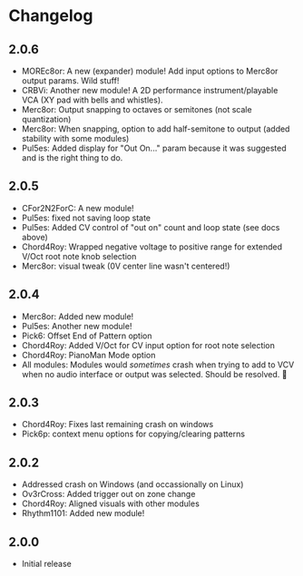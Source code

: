 ﻿# Changelog

## 2.0.6
- MOREc8or: A new (expander) module! Add input options to Merc8or output params. Wild stuff!
- CRBVi: Another new module! A 2D performance instrument/playable VCA (XY pad with bells and whistles).
- Merc8or: Output snapping to octaves or semitones (not scale quantization)
- Merc8or: When snapping, option to add half-semitone to output (added stability with some modules)
- Pul5es: Added display for "Out On..." param because it was suggested and is the right thing to do.

## 2.0.5

- CFor2N2ForC: A new module!
- Pul5es: fixed not saving loop state
- Pul5es: Added CV control of "out on" count and loop state (see docs above)
- Chord4Roy: Wrapped negative voltage to positive range for extended V/Oct root note knob selection
- Merc8or: visual tweak (0V center line wasn't centered!)

## 2.0.4

- Merc8or: Added new module!
- Pul5es: Another new module!
- Pick6: Offset End of Pattern option
- Chord4Roy: Added V/Oct for CV input option for root note selection
- Chord4Roy: PianoMan Mode option
- All modules: Modules would _sometimes_ crash when trying to add to VCV when no audio interface or output was selected. Should be resolved. 🤞

## 2.0.3

- Chord4Roy: Fixes last remaining crash on windows
- Pick6p: context menu options for copying/clearing patterns

## 2.0.2
- Addressed crash on Windows (and occassionally on Linux)
- Ov3rCross: Added trigger out on zone change
- Chord4Roy: Aligned visuals with other modules
- Rhythm1101: Added new module!

## 2.0.0
- Initial release
